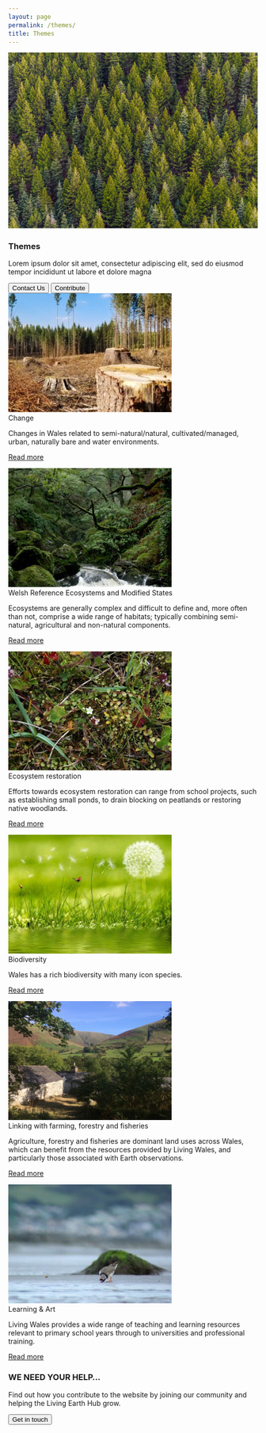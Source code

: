 ```yaml
---
layout: page
permalink: /themes/
title: Themes
---
```


<!-- country-subpage-banner-section-start -->
<div class="row country_subpage-main-section mb-80 mx-0">
    <div class="col-md-5 country_subpage-background-color m-0 p-0">
        <div class="mx-md-5 d-flex flex-column h-100 main-content">
        </div>
    </div>
    <div class="col-md-7 m-0 p-0 position-relative">
        <div class="country_subpage-img-layer"></div>
        <img class="country_subpage-benner-img" src="/assets/img/wild.png" alt="">
    </div>
    <div class="dsc-country-page container">
        <div class="row">
            <div class="dsc-about-inner col-12 col-md-5">
                <h3 class="mb-3 mb-md-4 text-uppercase">Themes</h3>
                <p>Lorem ipsum dolor sit amet, consectetur adipiscing elit, sed do eiusmod tempor incididunt ut labore et dolore magna </p>
            </div>
        </div>
        <div class="row">
            <div class="col-12">
                <button class="left-btn">Contact Us</button>
                <button class="right-btn">Contribute</button>
            </div>
        </div>
    </div>
</div>
<!-- country-subpage-banner-section-end -->

<!-- country-subpage-blog-start -->
<div class="container mt-80 mb-80 future-landscapes-main">
    <div class="row">
        <div class="col-12 col-sm-6 col-md-4">
            <a href="/themes/changes"><img src="/assets/img/change.jpg" alt="img"></a>
            <div class="future-dsc">
                <div class="future-dsc-title">Change</div>
                <p>Changes in Wales related to semi-natural/natural, cultivated/managed, urban, naturally bare and water environments.</p>
                <p class="pt-2"><a href="/themes/changes" class="learn-more-link">Read more</a></p>
            </div>
        </div>
        <div class="col-12 col-sm-6 col-md-4">
            <a href="/themes/welsh-reference-ecosystems-and-modified-states"><img src="/assets/img/welsh-reference-ecosystems.jpg" alt="img"></a>
            <div class="future-dsc">
                <div class="future-dsc-title">Welsh Reference Ecosystems and Modified States</div>
                <p>Ecosystems are generally complex and difficult to define and, more often than not, comprise a wide range of habitats; typically combining semi-natural, agricultural and non-natural components.</p>
                <p class="pt-2"><a href="/themes/welsh-reference-ecosystems-and-modified-states" class="learn-more-link">Read more</a></p>
            </div>
        </div>
        <div class="col-12 col-sm-6 col-md-4">
            <a href="/themes/ecosystem-restoration"><img src="/assets/img/ecosystem-restoration.jpg" alt="img"></a>
            <div class="future-dsc">
                <div class="future-dsc-title">Ecosystem restoration</div>
                <p>Efforts towards ecosystem restoration can range from school projects, such as establishing small ponds, to drain blocking on peatlands or restoring native woodlands.</p>
                <p class="pt-2"><a href="/themes/ecosystem-restoration" class="learn-more-link">Read more</a></p>
            </div>
        </div>
        <div class="col-12 col-sm-6 col-md-4">
            <a href="/themes/biodiversity"><img src="/assets/img/biodiversity.jpeg" alt="img"></a>
            <div class="future-dsc">
                <div class="future-dsc-title">Biodiversity</div>
                <p>Wales has a rich biodiversity with many icon species.</p>
                <p class="pt-2"><a href="/themes/biodiversity" class="learn-more-link">Read more</a></p>
            </div>
        </div>
        <div class="col-12 col-sm-6 col-md-4">
            <a href="/themes/linking-with-farming-forestry-and-fisheries"><img src="/assets/img/linking-with-farming.png" alt="img"></a>
            <div class="future-dsc">
                <div class="future-dsc-title">Linking with farming, forestry and fisheries</div>
                <p>Agriculture, forestry and fisheries are dominant land uses across Wales, which can benefit from the resources provided by Living Wales, and particularly those associated with Earth observations.</p>
                <p class="pt-2"><a href="/themes/linking-with-farming-forestry-and-fisheries" class="learn-more-link">Read more</a></p>
            </div>
        </div>
        <div class="col-12 col-sm-6 col-md-4">
            <a href="/themes/learning-resources"><img src="/assets/img/learning-and-art.jpg" alt="img"></a>
            <div class="future-dsc">
                <div class="future-dsc-title">Learning & Art</div>
                <p>Living Wales provides a wide range of teaching and learning resources relevant to primary school years through to universities and professional training.</p>
                <p class="pt-2"><a href="/themes/learning-resources" class="learn-more-link">Read more</a></p>
            </div>
        </div>
    </div>
</div>
<!-- country-subpage-blog-end -->

<!-- get-in-section-Start -->
<div class="container mb-100">
    <div class="get-in-section-main">
        <div class="get-in-section-dsc">
            <h3>WE NEED YOUR HELP&hellip;</h3>
            <p>Find out how you contribute to the website by joining our community and helping the Living Earth Hub grow.</p>
        </div>
        <button type="button">Get in touch</button>
    </div>
</div>
<!-- get-in-section-End -->